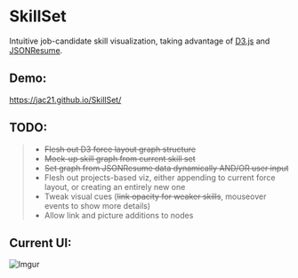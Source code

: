 SkillSet
==========

Intuitive job-candidate skill visualization, taking advantage of [D3.js](http://d3js.org/) and [JSONResume](https://jsonresume.org/).

Demo:
------
https://jac21.github.io/SkillSet/

TODO:
------
>- ~~Flesh out D3 force layout graph structure~~
>- ~~Mock-up skill graph from current skill set~~
>- ~~Set graph from JSONResume data dynamically AND/OR user input~~
>- Flesh out projects-based viz, either appending to current force layout, or creating an entirely new one
>- Tweak visual cues (~~link opacity for weaker skills~~, mouseover events to show more details)
>- Allow link and picture additions to nodes

Current UI:
-----------
![Imgur](http://i.imgur.com/l5zoOeg.png)